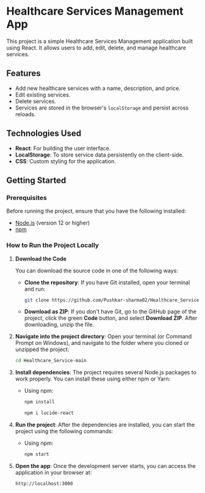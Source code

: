 # Healthcare Services Management App

This project is a simple Healthcare Services Management application built using React. It allows users to add, edit, delete, and manage healthcare services.

## Features

- Add new healthcare services with a name, description, and price.
- Edit existing services.
- Delete services.
- Services are stored in the browser's `localStorage` and persist across reloads.
  
## Technologies Used

- **React**: For building the user interface.
- **LocalStorage**: To store service data persistently on the client-side.
- **CSS**: Custom styling for the application.

## Getting Started

### Prerequisites

Before running the project, ensure that you have the following installed:

- [Node.js](https://nodejs.org/) (version 12 or higher)
- [npm](https://www.npmjs.com/)

### How to Run the Project Locally

1. **Download the Code**

    You can download the source code in one of the following ways:
    
    - **Clone the repository**:
      If you have Git installed, open your terminal and run:
      ```bash
      git clone https://github.com/Pushkar-sharma02/Healthcare_Service.git
      ```
      

    - **Download as ZIP**:
      If you don't have Git, go to the GitHub page of the project, click the green **Code** button, and select **Download ZIP**. After downloading, unzip the file.

2. **Navigate into the project directory**:
    Open your terminal (or Command Prompt on Windows), and navigate to the folder where you cloned or unzipped the project:
    ```bash
    cd Healthcare_Service-main
    ```

3. **Install dependencies**:
    The project requires several Node.js packages to work properly. You can install these using either npm or Yarn:
    
    - Using npm:
      ```bash
      npm install
      ```
      
      ```bash
      npm i lucide-react
      ```
      
4. **Run the project**:
    After the dependencies are installed, you can start the project using the following commands:
    
    - Using npm:
      ```bash
      npm start
      ```

5. **Open the app**:
    Once the development server starts, you can access the application in your browser at:
    ```
    http://localhost:3000
    ```
